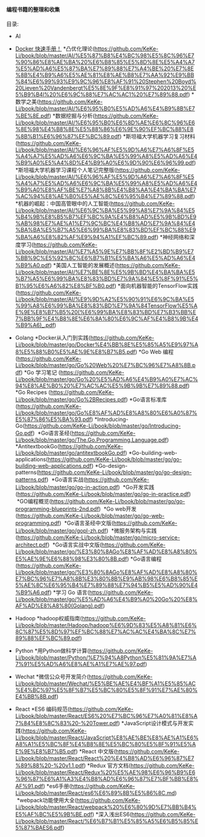 #### 编程书籍的整理和收集
 
目录:
  
* AI 
- [Docker 快速手册！](https://github.com/eon01/DockerCheatSheet)
  *凸优化理论(https://github.com/KeKe-Li/book/blob/master/AI/%E5%87%B8%E4%BC%98%E5%8C%96%E7%90%86%E8%AE%BA%20%E6%B8%85%E5%8D%8E%E5%A4%A7%E5%AD%A6%E5%87%BA%E7%89%88%E7%A4%BE%20%E7%8E%8B%E4%B9%A6%E5%AE%81%E8%AE%B8%E7%AA%92%E9%BB%84%E6%99%93%E9%9C%96%E8%AF%91%20Stephen%20Boyd%20Lieven%20Vandenbergt%E5%8E%9F%E8%91%97%202013%20%E5%B9%B4l%20%E6%9C%88%E7%AC%AC1%20%E7%89%88.pdf)
  *数学之美(https://github.com/KeKe-Li/book/blob/master/AI/%E6%95%B0%E5%AD%A6%E4%B9%8B%E7%BE%8E.pdf)
  *数据挖掘与分析(https://github.com/KeKe-Li/book/blob/master/AI/%E6%95%B0%E6%8D%AE%E6%8C%96%E6%8E%98%E4%B8%8E%E5%88%86%E6%9E%90%EF%BC%88%E8%8B%B1%E6%96%87%EF%BC%89.pdf)
  *斯坦福大学机器学习复习材料(https://github.com/KeKe-Li/book/blob/master/AI/%E6%96%AF%E5%9D%A6%E7%A6%8F%E5%A4%A7%E5%AD%A6%E6%9C%BA%E5%99%A8%E5%AD%A6%E4%B9%A0%E5%A4%8D%E4%B9%A0%E6%9D%90%E6%96%99.pdf)
  *斯坦福大学机器学习课程个人笔记完整版(https://github.com/KeKe-Li/book/blob/master/AI/%E6%96%AF%E5%9D%A6%E7%A6%8F%E5%A4%A7%E5%AD%A6%E6%9C%BA%E5%99%A8%E5%AD%A6%E4%B9%A0%E8%AF%BE%E7%A8%8B%E4%B8%AA%E4%BA%BA%E7%AC%94%E8%AE%B0%E5%AE%8C%E6%95%B4%E7%89%88.pdf)
  *机器的崛起：中国高管眼中的人工智能(https://github.com/KeKe-Li/book/blob/master/AI/%E6%9C%BA%E5%99%A8%E7%9A%84%E5%B4%9B%E8%B5%B7%EF%BC%9A%E4%B8%AD%E5%9B%BD%E9%AB%98%E7%AE%A1%E7%9C%BC%E4%B8%AD%E7%9A%84%E4%BA%BA%E5%B7%A5%E6%99%BA%E8%83%BD%EF%BC%88%E9%BA%A6%E8%82%AF%E9%94%A1%EF%BC%89.pdf)
  *神经⽹络和深度学习(https://github.com/KeKe-Li/book/blob/master/AI/%E7%A5%9E%E7%BB%8F%E2%BD%B9%E7%BB%9C%E5%92%8C%E6%B7%B1%E5%BA%A6%E5%AD%A6%E4%B9%A0.pdf)
  *美国人工智能的发展概述(https://github.com/KeKe-Li/book/blob/master/AI/%E7%BE%8E%E5%9B%BD%E4%BA%BA%E5%B7%A5%E6%99%BA%E8%83%BD%E7%9A%84%E5%8F%91%E5%B1%95%E6%A6%82%E8%BF%B0.pdf)
  *面向机器智能的TensorFlow实践 (https://github.com/KeKe-Li/book/blob/master/AI/%E9%9D%A2%E5%90%91%E6%9C%BA%E5%99%A8%E6%99%BA%E8%83%BD%E7%9A%84TensorFlow%E5%AE%9E%E8%B7%B5%20(%E6%99%BA%E8%83%BD%E7%B3%BB%E7%BB%9F%E4%B8%8E%E6%8A%80%E6%9C%AF%E4%B8%9B%E4%B9%A6)_.pdf)
   
* Golang
  *Docker从入门到实践(https://github.com/KeKe-Li/book/blob/master/go/Docker%E4%BB%8E%E5%85%A5%E9%97%A8%E5%88%B0%E5%AE%9E%E8%B7%B5.pdf)
  *Go Web 编程(https://github.com/KeKe-Li/book/blob/master/go/Go%20Web%20%E7%BC%96%E7%A8%8B.pdf)
  *Go 学习笔记 (https://github.com/KeKe-Li/book/blob/master/go/Go%20%E5%AD%A6%E4%B9%A0%E7%AC%94%E8%AE%B0%20%E7%AC%AC%E5%9B%9B%E7%89%88.pdf)
  *Go Recipes (https://github.com/KeKe-Li/book/blob/master/go/Go%2BRecipes.pdf)
  *Go语言标准库(https://github.com/KeKe-Li/book/blob/master/go/Go%E8%AF%AD%E8%A8%80%E6%A0%87%E5%87%86%E5%BA%93.pdf)
  *Introducing-Go(https://github.com/KeKe-Li/book/blob/master/go/Introducing-Go.pdf)
  *Go语言圣经(https://github.com/KeKe-Li/book/blob/master/go/The.Go.Programming.Language.pdf)
  *AntitextbookGo(https://github.com/KeKe-Li/book/blob/master/go/antitextbookGo.pdf)
  *Go-building-web-applications(https://github.com/KeKe-Li/book/blob/master/go/go-building-web-applications.pdf)
  *Go-design-patterns(https://github.com/KeKe-Li/book/blob/master/go/go-design-patterns.pdf)
  *Go语言实战(https://github.com/KeKe-Li/book/blob/master/go/go-in-action.pdf)
  *Go开发实践(https://github.com/KeKe-Li/book/blob/master/go/go-in-practice.pdf)
  *GO编程概览(https://github.com/KeKe-Li/book/blob/master/go/go-programming-blueprints-2nd.pdf)
  *Go web开发(https://github.com/KeKe-Li/book/blob/master/go/go-web-programming.pdf)
  *Go语言圣经中文版(https://github.com/KeKe-Li/book/blob/master/go/gopl-zh.pdf)
  *微服务架构与实践(https://github.com/KeKe-Li/book/blob/master/go/micro-service-architect.pdf)
  *Go语言实战中文版(https://github.com/KeKe-Li/book/blob/master/go/%E3%80%8AGo%E8%AF%AD%E8%A8%80%E5%AE%9E%E6%88%98%E3%80%8B.pdf)
  *Go语言编程(https://github.com/KeKe-Li/book/blob/master/go/%E3%80%8AGo%E8%AF%AD%E8%A8%80%E7%BC%96%E7%A8%8B%E3%80%8B%E9%AB%98%E6%B8%85%E5%AE%8C%E6%95%B4%E7%89%88%E7%94%B5%E5%AD%90%E4%B9%A6.pdf)
  *学习 Go 语言(https://github.com/KeKe-Li/book/blob/master/go/%E5%AD%A6%E4%B9%A0%20Go%20%E8%AF%AD%E8%A8%80(Golang).pdf) 
  
* Hadoop
  *hadoop权威指南(https://github.com/KeKe-Li/book/blob/master/Hadoop/hadoop%E6%9D%83%E5%A8%81%E6%8C%87%E5%8D%97%EF%BC%88%E7%AC%AC%E4%BA%8C%E7%89%88%EF%BC%89.pdf)
   
* Python
  *用Python做科学计算(https://github.com/KeKe-Li/book/blob/master/Python/%E7%94%A8Python%E5%81%9A%E7%A7%91%E5%AD%A6%E8%AE%A1%E7%AE%97.pdf)
* Wechat
  *微信公众号开发简介(https://github.com/KeKe-Li/book/blob/master/Wechat/%E5%BE%AE%E4%BF%A1%E5%85%AC%E4%BC%97%E5%8F%B7%E5%BC%80%E5%8F%91%E7%AE%80%E4%BB%8B.pdf)
* React
  *ES6 编码规范(https://github.com/KeKe-Li/book/blob/master/React/ES6%20%E7%BC%96%E7%A0%81%E8%A7%84%E8%8C%83%20-%20Tower.pdf)
  *JavaScript设计模式与开发实践(https://github.com/KeKe-Li/book/blob/master/React/JavaScript%E8%AE%BE%E8%AE%A1%E6%A8%A1%E5%BC%8F%E4%B8%8E%E5%BC%80%E5%8F%91%E5%AE%9E%E8%B7%B5.pdf)
  *React 中文版(https://github.com/KeKe-Li/book/blob/master/React/React%20%E4%B8%AD%E6%96%87%E7%89%88%20-%20v1.1.pdf)
  *Redux 官方文档(https://github.com/KeKe-Li/book/blob/master/React/Redux%20%E5%AE%98%E6%96%B9%E6%96%87%E6%A1%A3%E4%B8%AD%E6%96%87%E7%BF%BB%E8%AF%91.pdf)
  *es6手册(https://github.com/KeKe-Li/book/blob/master/React/es6%E6%89%8B%E5%86%8C.md)
  *webpack功能使用大全(https://github.com/KeKe-Li/book/blob/master/React/webpack%20%E6%80%9D%E7%BB%B4%E5%AF%BC%E5%9B%BE.pdf)
  *深入浅出ES6(https://github.com/KeKe-Li/book/blob/master/React/%E6%B7%B1%E5%85%A5%E6%B5%85%E5%87%BAES6.pdf)

 
 
